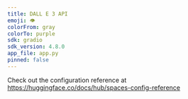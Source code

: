 ```yaml
---
title: DALL E 3 API
emoji: 👁
colorFrom: gray
colorTo: purple
sdk: gradio
sdk_version: 4.8.0
app_file: app.py
pinned: false
---
```


Check out the configuration reference at https://huggingface.co/docs/hub/spaces-config-reference